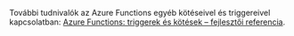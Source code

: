 További tudnivalók az Azure Functions egyéb kötéseivel és triggereivel kapcsolatban: [Azure Functions: triggerek és kötések – fejlesztői referencia](../articles/azure-functions/functions-triggers-bindings.md).

